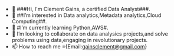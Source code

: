 - 👋 ###Hi, I'm Clement Gains, a certified Data Analyst###.
- 👀 ##I’m interested in Data analytics,Metadata analytics,Cloud Computing##.
- 🌱 #I’m currently learning Python,AWS#.
- 💞️ I’m looking to collaborate on data analysics projects,and solve problems using data,engaging in revolutionary projects.
- 📫 How to reach me ={Email:gainsclement@gmail.com}

<!---
ClementGains/ClementGains is a ✨ special ✨ repository because its `README.md` (this file) appears on your GitHub profile.
You can click the Preview link to take a look at your changes.
--->
